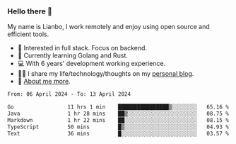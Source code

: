 ### Hello there 👋

My name is Lianbo, I work remotely and enjoy using open source and efficient tools.

- 🔭 Interested in full stack. Focus on backend.
- 🌱 Currently learning Golang and Rust.
- 💻 With 6 years' development working experience.
- ✍🏻 I share my life/technology/thoughts on my [personal blog](https://godruoyi.com).
- 👒 [About me more](https://godruoyi.com/posts/About-godruoyi).

<!--START_SECTION:waka-->

```txt
From: 06 April 2024 - To: 13 April 2024

Go                 11 hrs 1 min    ████████████████▒░░░░░░░░   65.16 %
Java               1 hr 28 mins    ██▒░░░░░░░░░░░░░░░░░░░░░░   08.75 %
Markdown           1 hr 22 mins    ██░░░░░░░░░░░░░░░░░░░░░░░   08.15 %
TypeScript         50 mins         █▒░░░░░░░░░░░░░░░░░░░░░░░   04.93 %
Text               36 mins         █░░░░░░░░░░░░░░░░░░░░░░░░   03.57 %
```

<!--END_SECTION:waka-->
